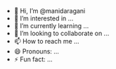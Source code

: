 - 👋 Hi, I’m @manidaragani
- 👀 I’m interested in ...
- 🌱 I’m currently learning ...
- 💞️ I’m looking to collaborate on ...
- 📫 How to reach me ...
- 😄 Pronouns: ...
- ⚡ Fun fact: ...

<!---
manidaragani/manidaragani is a ✨ special ✨ repository because its `README.md` (this file) appears on your GitHub profile.
You can click the Preview link to take a look at your changes.
--->
